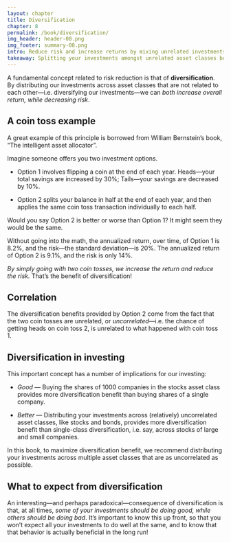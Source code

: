 ```yaml
---
layout: chapter
title: Diversification
chapter: 8
permalink: /book/diversification/
img_header: header-08.png
img_footer: summary-08.png
intro: Reduce risk and increase returns by mixing unrelated investments.
takeaway: Splitting your investments amongst unrelated asset classes both increases returns and decreases risk.
---
```


A fundamental concept related to risk reduction is that of **diversification**. By distributing our investments across asset classes that are not related to each other—i.e. diversifying our investments—we can *both increase overall return, while decreasing risk*.

## A coin toss example

A great example of this principle is borrowed from William Bernstein’s book, “The intelligent asset allocator”.

Imagine someone offers you two investment options.

- Option 1 involves flipping a coin at the end of each year. Heads—your total savings are increased by 30%; Tails—your savings are decreased by 10%.

- Option 2 splits your balance in half at the end of each year, and then applies the same coin toss transaction individually to each half.

Would you say Option 2 is better or worse than Option 1? It might seem they would be the same.

Without going into the math, the annualized return, over time, of Option 1 is 8.2%, and the risk—the standard deviation—is 20%. The annualized return of Option 2 is 9.1%, and the risk is only 14%.

*By simply going with two coin tosses, we increase the return and reduce the risk.* That’s the benefit of diversification!

## Correlation

The diversification benefits provided by Option 2 come from the fact that the two coin tosses are unrelated, or *uncorrelated*—i.e. the chance of getting heads on coin toss 2, is unrelated to what happened with coin toss 1.

## Diversification in investing

This important concept has a number of implications for our investing:

- *Good* — Buying the shares of 1000 companies in the stocks asset class provides more diversification benefit than buying shares of a single company.

- *Better* — Distributing your investments across (relatively) uncorrelated asset classes, like stocks and bonds, provides more diversification benefit than single-class diversification, i.e. say, across stocks of large and small companies.

In this book, to maximize diversification benefit, we recommend distributing your investments across multiple asset classes that are as uncorrelated as possible.

## What to expect from diversification

An interesting—and perhaps paradoxical—consequence of diversification is that, at all times, *some of your investments should be doing good, while others should be doing bad*. It’s important to know this up front, so that you won’t expect all your investments to do well at the same, and to know that that behavior is actually beneficial in the long run!